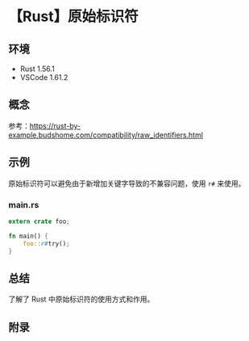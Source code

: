 # 【Rust】原始标识符

## 环境

- Rust 1.56.1
- VSCode 1.61.2

## 概念

参考：<https://rust-by-example.budshome.com/compatibility/raw_identifiers.html>  

## 示例

原始标识符可以避免由于新增加关键字导致的不兼容问题，使用 `r#` 来使用。

### main.rs

```rust
extern crate foo;

fn main() {
    foo::r#try();
}
```

## 总结

了解了 Rust 中原始标识符的使用方式和作用。

## 附录
